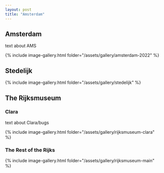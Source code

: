 ```yaml
---
layout: post
title: "Amsterdam"
---
```


## Amsterdam
text about AMS

{% include image-gallery.html folder="/assets/gallery/amsterdam-2022" %}

## Stedelijk

{% include image-gallery.html folder="/assets/gallery/stedelijk" %}

## The Rijksmuseum

### Clara
text about Clara/bugs

{% include image-gallery.html folder="/assets/gallery/rijksmuseum-clara" %}

### The Rest of the Rijks

{% include image-gallery.html folder="/assets/gallery/rijksmuseum-main" %}